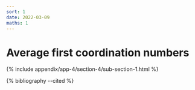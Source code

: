 ```yaml
---
sort: 1
date: 2022-03-09
maths: 1
---
```


# Average first coordination numbers

{% include appendix/app-4/section-4/sub-section-1.html %}

{% bibliography --cited %}


